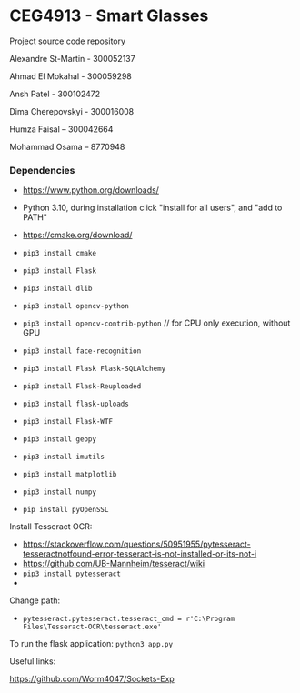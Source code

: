 # CEG4913 - Smart Glasses

Project source code repository

Alexandre St-Martin - 300052137

Ahmad El Mokahal - 300059298

Ansh Patel - 300102472

Dima Cherepovskyi - 300016008

Humza Faisal – 300042664

Mohammad Osama – 8770948

### Dependencies

* https://www.python.org/downloads/
* Python 3.10, during installation click "install for all users", and "add to PATH"
* https://cmake.org/download/


* `pip3 install cmake`
* `pip3 install Flask`
* `pip3 install dlib`
* `pip3 install opencv-python`
* `pip3 install opencv-contrib-python` // for CPU only execution, without GPU
* `pip3 install face-recognition`
* `pip3 install Flask Flask-SQLAlchemy`
* `pip3 install Flask-Reuploaded`
* `pip3 install flask-uploads`
* `pip3 install Flask-WTF`
* `pip3 install geopy`
* `pip3 install imutils`
* `pip3 install matplotlib`
* `pip3 install numpy`
* `pip install pyOpenSSL`

Install Tesseract OCR:

* https://stackoverflow.com/questions/50951955/pytesseract-tesseractnotfound-error-tesseract-is-not-installed-or-its-not-i
* https://github.com/UB-Mannheim/tesseract/wiki
* `pip3 install pytesseract`
* 
Change path:
* `pytesseract.pytesseract.tesseract_cmd = r'C:\Program Files\Tesseract-OCR\tesseract.exe'`

To run the flask application: `python3 app.py`

Useful links:

https://github.com/Worm4047/Sockets-Exp

